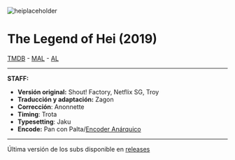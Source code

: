 ![heiplaceholder](https://i.kek.sh/9mVGl4mr04l.png)

# The Legend of Hei (2019)

[TMDB](https://www.themoviedb.org/movie/620249) - [MAL](https://myanimelist.net/anime/40211/Luo_Xiao_Hei_Zhan_Ji_Movie) - [AL](https://anilist.co/anime/112023/Luo-Xiaohei-Zhan-Ji-Movie/)

---

**STAFF:**

- **Versión original:** Shout! Factory, Netflix SG, Troy
- **Traducción y adaptación:** Zagon
- **Corrección**: Anonnette
- **Timing**: Trota
- **Typesetting**: Jaku
- **Encode:** Pan con Palta/[Encoder Anárquico](https://i.kek.sh/cFr2XeAxoSi.png)

---


Última versión de los subs disponible en [releases](https://github.com/ZagonSubs/legend-of-hei/releases/)

